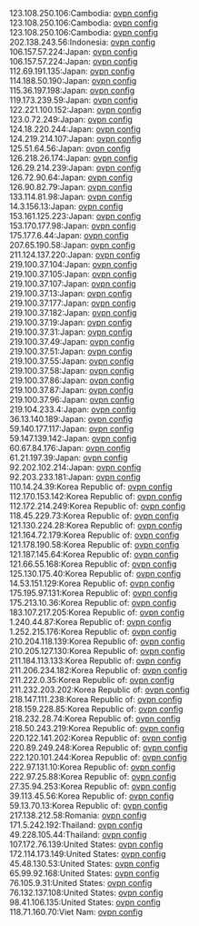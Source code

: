 123.108.250.106:Cambodia: [ovpn config](vpn/123_108_250_106.ovpn)  
123.108.250.106:Cambodia: [ovpn config](vpn/123_108_250_106.ovpn)  
123.108.250.106:Cambodia: [ovpn config](vpn/123_108_250_106.ovpn)  
202.138.243.56:Indonesia: [ovpn config](vpn/202_138_243_56.ovpn)  
106.157.57.224:Japan: [ovpn config](vpn/106_157_57_224.ovpn)  
106.157.57.224:Japan: [ovpn config](vpn/106_157_57_224.ovpn)  
112.69.191.135:Japan: [ovpn config](vpn/112_69_191_135.ovpn)  
114.188.50.190:Japan: [ovpn config](vpn/114_188_50_190.ovpn)  
115.36.197.198:Japan: [ovpn config](vpn/115_36_197_198.ovpn)  
119.173.239.59:Japan: [ovpn config](vpn/119_173_239_59.ovpn)  
122.221.100.152:Japan: [ovpn config](vpn/122_221_100_152.ovpn)  
123.0.72.249:Japan: [ovpn config](vpn/123_0_72_249.ovpn)  
124.18.220.244:Japan: [ovpn config](vpn/124_18_220_244.ovpn)  
124.219.214.107:Japan: [ovpn config](vpn/124_219_214_107.ovpn)  
125.51.64.56:Japan: [ovpn config](vpn/125_51_64_56.ovpn)  
126.218.26.174:Japan: [ovpn config](vpn/126_218_26_174.ovpn)  
126.29.214.239:Japan: [ovpn config](vpn/126_29_214_239.ovpn)  
126.72.90.64:Japan: [ovpn config](vpn/126_72_90_64.ovpn)  
126.90.82.79:Japan: [ovpn config](vpn/126_90_82_79.ovpn)  
133.114.81.98:Japan: [ovpn config](vpn/133_114_81_98.ovpn)  
14.3.156.13:Japan: [ovpn config](vpn/14_3_156_13.ovpn)  
153.161.125.223:Japan: [ovpn config](vpn/153_161_125_223.ovpn)  
153.170.177.98:Japan: [ovpn config](vpn/153_170_177_98.ovpn)  
175.177.6.44:Japan: [ovpn config](vpn/175_177_6_44.ovpn)  
207.65.190.58:Japan: [ovpn config](vpn/207_65_190_58.ovpn)  
211.124.137.220:Japan: [ovpn config](vpn/211_124_137_220.ovpn)  
219.100.37.104:Japan: [ovpn config](vpn/219_100_37_104.ovpn)  
219.100.37.105:Japan: [ovpn config](vpn/219_100_37_105.ovpn)  
219.100.37.107:Japan: [ovpn config](vpn/219_100_37_107.ovpn)  
219.100.37.13:Japan: [ovpn config](vpn/219_100_37_13.ovpn)  
219.100.37.177:Japan: [ovpn config](vpn/219_100_37_177.ovpn)  
219.100.37.182:Japan: [ovpn config](vpn/219_100_37_182.ovpn)  
219.100.37.19:Japan: [ovpn config](vpn/219_100_37_19.ovpn)  
219.100.37.31:Japan: [ovpn config](vpn/219_100_37_31.ovpn)  
219.100.37.49:Japan: [ovpn config](vpn/219_100_37_49.ovpn)  
219.100.37.51:Japan: [ovpn config](vpn/219_100_37_51.ovpn)  
219.100.37.55:Japan: [ovpn config](vpn/219_100_37_55.ovpn)  
219.100.37.58:Japan: [ovpn config](vpn/219_100_37_58.ovpn)  
219.100.37.86:Japan: [ovpn config](vpn/219_100_37_86.ovpn)  
219.100.37.87:Japan: [ovpn config](vpn/219_100_37_87.ovpn)  
219.100.37.96:Japan: [ovpn config](vpn/219_100_37_96.ovpn)  
219.104.233.4:Japan: [ovpn config](vpn/219_104_233_4.ovpn)  
36.13.140.189:Japan: [ovpn config](vpn/36_13_140_189.ovpn)  
59.140.177.117:Japan: [ovpn config](vpn/59_140_177_117.ovpn)  
59.147.139.142:Japan: [ovpn config](vpn/59_147_139_142.ovpn)  
60.67.84.176:Japan: [ovpn config](vpn/60_67_84_176.ovpn)  
61.21.197.39:Japan: [ovpn config](vpn/61_21_197_39.ovpn)  
92.202.102.214:Japan: [ovpn config](vpn/92_202_102_214.ovpn)  
92.203.233.181:Japan: [ovpn config](vpn/92_203_233_181.ovpn)  
110.14.24.39:Korea Republic of: [ovpn config](vpn/110_14_24_39.ovpn)  
112.170.153.142:Korea Republic of: [ovpn config](vpn/112_170_153_142.ovpn)  
112.172.214.249:Korea Republic of: [ovpn config](vpn/112_172_214_249.ovpn)  
118.45.229.73:Korea Republic of: [ovpn config](vpn/118_45_229_73.ovpn)  
121.130.224.28:Korea Republic of: [ovpn config](vpn/121_130_224_28.ovpn)  
121.164.72.179:Korea Republic of: [ovpn config](vpn/121_164_72_179.ovpn)  
121.178.190.58:Korea Republic of: [ovpn config](vpn/121_178_190_58.ovpn)  
121.187.145.64:Korea Republic of: [ovpn config](vpn/121_187_145_64.ovpn)  
121.66.55.168:Korea Republic of: [ovpn config](vpn/121_66_55_168.ovpn)  
125.130.175.40:Korea Republic of: [ovpn config](vpn/125_130_175_40.ovpn)  
14.53.151.129:Korea Republic of: [ovpn config](vpn/14_53_151_129.ovpn)  
175.195.97.131:Korea Republic of: [ovpn config](vpn/175_195_97_131.ovpn)  
175.213.10.36:Korea Republic of: [ovpn config](vpn/175_213_10_36.ovpn)  
183.107.217.205:Korea Republic of: [ovpn config](vpn/183_107_217_205.ovpn)  
1.240.44.87:Korea Republic of: [ovpn config](vpn/1_240_44_87.ovpn)  
1.252.215.176:Korea Republic of: [ovpn config](vpn/1_252_215_176.ovpn)  
210.204.118.139:Korea Republic of: [ovpn config](vpn/210_204_118_139.ovpn)  
210.205.127.130:Korea Republic of: [ovpn config](vpn/210_205_127_130.ovpn)  
211.184.113.133:Korea Republic of: [ovpn config](vpn/211_184_113_133.ovpn)  
211.206.234.182:Korea Republic of: [ovpn config](vpn/211_206_234_182.ovpn)  
211.222.0.35:Korea Republic of: [ovpn config](vpn/211_222_0_35.ovpn)  
211.232.203.202:Korea Republic of: [ovpn config](vpn/211_232_203_202.ovpn)  
218.147.111.238:Korea Republic of: [ovpn config](vpn/218_147_111_238.ovpn)  
218.159.228.85:Korea Republic of: [ovpn config](vpn/218_159_228_85.ovpn)  
218.232.28.74:Korea Republic of: [ovpn config](vpn/218_232_28_74.ovpn)  
218.50.243.219:Korea Republic of: [ovpn config](vpn/218_50_243_219.ovpn)  
220.122.141.202:Korea Republic of: [ovpn config](vpn/220_122_141_202.ovpn)  
220.89.249.248:Korea Republic of: [ovpn config](vpn/220_89_249_248.ovpn)  
222.120.101.244:Korea Republic of: [ovpn config](vpn/222_120_101_244.ovpn)  
222.97.131.10:Korea Republic of: [ovpn config](vpn/222_97_131_10.ovpn)  
222.97.25.88:Korea Republic of: [ovpn config](vpn/222_97_25_88.ovpn)  
27.35.94.253:Korea Republic of: [ovpn config](vpn/27_35_94_253.ovpn)  
39.113.45.56:Korea Republic of: [ovpn config](vpn/39_113_45_56.ovpn)  
59.13.70.13:Korea Republic of: [ovpn config](vpn/59_13_70_13.ovpn)  
217.138.212.58:Romania: [ovpn config](vpn/217_138_212_58.ovpn)  
171.5.242.192:Thailand: [ovpn config](vpn/171_5_242_192.ovpn)  
49.228.105.44:Thailand: [ovpn config](vpn/49_228_105_44.ovpn)  
107.172.76.139:United States: [ovpn config](vpn/107_172_76_139.ovpn)  
172.114.173.149:United States: [ovpn config](vpn/172_114_173_149.ovpn)  
45.48.130.53:United States: [ovpn config](vpn/45_48_130_53.ovpn)  
65.99.92.168:United States: [ovpn config](vpn/65_99_92_168.ovpn)  
76.105.9.31:United States: [ovpn config](vpn/76_105_9_31.ovpn)  
76.132.137.108:United States: [ovpn config](vpn/76_132_137_108.ovpn)  
98.41.106.135:United States: [ovpn config](vpn/98_41_106_135.ovpn)  
118.71.160.70:Viet Nam: [ovpn config](vpn/118_71_160_70.ovpn)  
